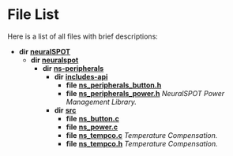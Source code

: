 
# File List

Here is a list of all files with brief descriptions:


* **dir** [**neuralSPOT**](dir_75594cce7c7773aa3cb253214bf56510.md)     
    * **dir** [**neuralspot**](dir_b737d82f35ec218ac5a7ef4105db9c0e.md)     
        * **dir** [**ns-peripherals**](dir_62cbd78784261bb0d09981988628a167.md)     
            * **dir** [**includes-api**](dir_fe04d02a8bfca0247bd216a75646089c.md)     
                * **file** [**ns\_peripherals\_button.h**](ns__peripherals__button_8h.md)     
                * **file** [**ns\_peripherals\_power.h**](ns__peripherals__power_8h.md) _NeuralSPOT Power Management Library._     
            * **dir** [**src**](dir_cf9eff0d6bf97258df730d615fa0f132.md)     
                * **file** [**ns\_button.c**](ns__button_8c.md)     
                * **file** [**ns\_power.c**](ns__power_8c.md)     
                * **file** [**ns\_tempco.c**](ns__tempco_8c.md) _Temperature Compensation._     
                * **file** [**ns\_tempco.h**](ns__tempco_8h.md) _Temperature Compensation._     

